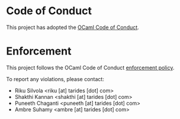 # Code of Conduct

This project has adopted the [OCaml Code of Conduct](https://github.com/ocaml/code-of-conduct/blob/main/CODE_OF_CONDUCT.md).

# Enforcement

This project follows the OCaml Code of Conduct [enforcement policy](https://github.com/ocaml/code-of-conduct/blob/main/CODE_OF_CONDUCT.md#enforcement).

To report any violations, please contact:

* Riku Silvola <riku [at] tarides [dot] com>
* Shakthi Kannan <shakthi [at] tarides [dot] com>
* Puneeth Chaganti <puneeth [at] tarides [dot] com>
* Ambre Suhamy <ambre [at] tarides [dot] com>
